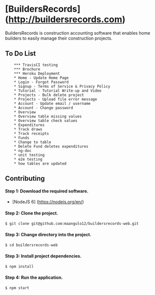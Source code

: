 # [BuildersRecords] (http://buildersrecords.com)

BuildersRecords is construction accounting software that enables home builders
to easily manage their construction projects.

## To Do List
```
    *** TravisCI testing
    *** Brochure
    *** Heroku Deployment
    * Home - Update Home Page
    * Login - Forgot Password
    * Signup - Terms of Service & Privacy Policy
    * Tutorial - Tutorial Write-up and Video
    * Projects - Bulk delete project
    * Projects - Upload file error message
    * Account - Update email / username
    * Account - Change password
    * Overview
    * Overview table missing values
    * Overview table check values
    * Expenditures
    * Track draws
    * Track receipts
    * Funds
    * Change to table
    * Delete Fund deletes expenditures
    * ng-doc
    * unit testing
    * e2e testing
    * how tables are updated
```

## Contributing

#### Step 1: Download the required software.

+ [NodeJS 6] (https://nodejs.org/en/)

#### Step 2: Clone the project.
>
```bash
$ git clone git@github.com:maangulo12/buildersrecords-web.git
```

#### Step 3: Change directory into the project.
>
```bash
$ cd buildersrecords-web
```

#### Step 3: Install project dependencies.
>
```bash
$ npm install  
```

#### Step 4: Run the application.
>
```bash
$ npm start    
```
